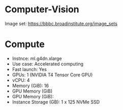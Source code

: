 # Computer-Vision
Image set:
https://bbbc.broadinstitute.org/image_sets

# Compute
* Instnce: ml.g4dn.xlarge 
* Use case: Accelerated computing    
* Fast launch: Yes	
* GPUs: 1 (NVIDIA T4 Tensor Core GPU) 	
* vCPU: 4	
* Memory (GiB): 16	
* GPU Memory (GiB)	
* GPU Memory (GiB): 	
* Instance Storage (GB): 1 x 125 NVMe SSD

